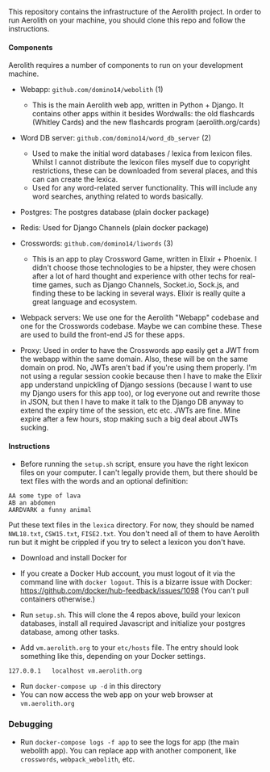 This repository contains the infrastructure of the Aerolith project. In order to run Aerolith on your machine, you should clone this repo and follow the instructions.

#### Components

Aerolith requires a number of components to run on your development machine.

- Webapp: `github.com/domino14/webolith`  (1)
    + This is the main Aerolith web app, written in Python + Django. It contains other apps within it besides Wordwalls: the old flashcards (Whitley Cards) and the new flashcards program (aerolith.org/cards)

- Word DB server: `github.com/domino14/word_db_server`  (2)
    + Used to make the initial word databases / lexica from lexicon files. Whilst I cannot distribute the lexicon files myself due to copyright restrictions, these can be downloaded from several places, and this can can create the lexica.
    + Used for any word-related server functionality. This will include any word searches, anything related to words basically.

- Postgres: The postgres database (plain docker package)
- Redis: Used for Django Channels (plain docker package)
- Crosswords:  `github.com/domino14/liwords`  (3)
    + This is an app to play Crossword Game, written in Elixir + Phoenix. I didn't choose those technologies to be a hipster, they were chosen after a lot of hard thought and experience with other techs for real-time games, such as Django Channels, Socket.io, Sock.js, and finding these to be lacking in several ways. Elixir is really quite a great language and ecosystem.
- Webpack servers: We use one for the Aerolith "Webapp" codebase and one for the Crosswords codebase. Maybe we can combine these. These are used to build the front-end JS for these apps.
- Proxy: Used in order to have the Crosswords app easily get a JWT from the webapp within the same domain. Also, these will be on the same domain on prod. No, JWTs aren't bad if you're using them properly. I'm not using a regular session cookie because then I have to make the Elixir app understand unpickling of Django sessions (because I want to use my Django users for this app too), or log everyone out and rewrite those in JSON, but then I have to make it talk to the Django DB anyway to extend the expiry time of the session, etc etc. JWTs are fine. Mine expire after a few hours, stop making such a big deal about JWTs sucking.


#### Instructions

- Before running the `setup.sh` script, ensure you have the right lexicon files on your computer. I can't legally provide them, but there should be text files with the words and an optional definition:

```
AA some type of lava
AB an abdomen
AARDVARK a funny animal
```

Put these text files in the `lexica` directory. For now, they should be named `NWL18.txt`, `CSW15.txt`, `FISE2.txt`. You don't need all of them to have Aerolith run but it might be crippled if you try to select a lexicon you don't have.

- Download and install Docker for <Your operating system here>

- If you create a Docker Hub account, you must logout of it via the command line with `docker logout`. This is a bizarre issue with Docker: https://github.com/docker/hub-feedback/issues/1098
(You can't pull containers otherwise.)

- Run `setup.sh`. This will clone the 4 repos above, build your lexicon databases, install all required Javascript and initialize your postgres database, among other tasks.

- Add `vm.aerolith.org` to your `etc/hosts` file. The entry should look something like this, depending on your Docker settings.

```
127.0.0.1   localhost vm.aerolith.org
```

- Run `docker-compose up -d` in this directory
- You can now access the web app on your web browser at `vm.aerolith.org`

### Debugging

- Run `docker-compose logs -f app` to see the logs for app (the main webolith app). You can replace app with another component, like `crosswords`, `webpack_webolith`, etc.